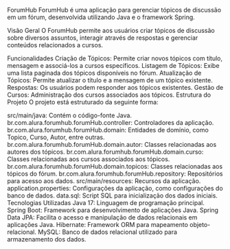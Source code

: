 ForumHub
ForumHub é uma aplicação para gerenciar tópicos de discussão em um fórum, desenvolvida utilizando Java e o framework Spring.

Visão Geral
O ForumHub permite aos usuários criar tópicos de discussão sobre diversos assuntos, interagir através de respostas e gerenciar conteúdos relacionados a cursos.

Funcionalidades
Criação de Tópicos: Permite criar novos tópicos com título, mensagem e associá-los a cursos específicos.
Listagem de Tópicos: Exibe uma lista paginada dos tópicos disponíveis no fórum.
Atualização de Tópicos: Permite atualizar o título e a mensagem de um tópico existente.
Respostas: Os usuários podem responder aos tópicos existentes.
Gestão de Cursos: Administração dos cursos associados aos tópicos.
Estrutura do Projeto
O projeto está estruturado da seguinte forma:

src/main/java: Contém o código-fonte Java.
br.com.alura.forumhub.forumHub.controller: Controladores da aplicação.
br.com.alura.forumhub.forumHub.domain: Entidades de domínio, como Topico, Curso, Autor, entre outras.
br.com.alura.forumhub.forumHub.domain.autor: Classes relacionadas aos autores dos tópicos.
br.com.alura.forumhub.forumHub.domain.curso: Classes relacionadas aos cursos associados aos tópicos.
br.com.alura.forumhub.forumHub.domain.topicos: Classes relacionadas aos tópicos do fórum.
br.com.alura.forumhub.forumHub.repository: Repositórios para acesso aos dados.
src/main/resources: Recursos da aplicação.
application.properties: Configurações da aplicação, como configurações do banco de dados.
data.sql: Script SQL para inicialização dos dados iniciais.
Tecnologias Utilizadas
Java 17: Linguagem de programação principal.
Spring Boot: Framework para desenvolvimento de aplicações Java.
Spring Data JPA: Facilita o acesso e manipulação de dados relacionais em aplicações Java.
Hibernate: Framework ORM para mapeamento objeto-relacional.
MySQL: Banco de dados relacional utilizado para armazenamento dos dados.
